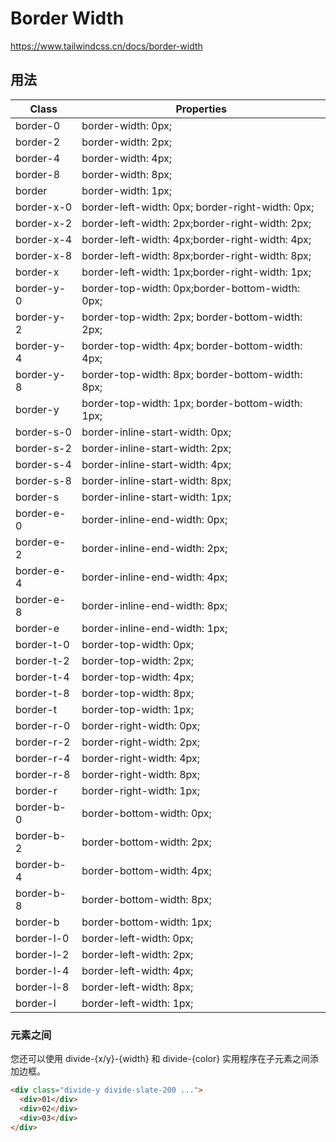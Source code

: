 # Border Width

<https://www.tailwindcss.cn/docs/border-width>

## 用法

| Class      | Properties                                       |
| ---------- | ------------------------------------------------ |
| border-0   | border-width: 0px;                               |
| border-2   | border-width: 2px;                               |
| border-4   | border-width: 4px;                               |
| border-8   | border-width: 8px;                               |
| border     | border-width: 1px;                               |
| border-x-0 | border-left-width: 0px; border-right-width: 0px; |
| border-x-2 | border-left-width: 2px;border-right-width: 2px;  |
| border-x-4 | border-left-width: 4px;border-right-width: 4px;  |
| border-x-8 | border-left-width: 8px;border-right-width: 8px;  |
| border-x   | border-left-width: 1px;border-right-width: 1px;  |
| border-y-0 | border-top-width: 0px;border-bottom-width: 0px;  |
| border-y-2 | border-top-width: 2px; border-bottom-width: 2px; |
| border-y-4 | border-top-width: 4px; border-bottom-width: 4px; |
| border-y-8 | border-top-width: 8px; border-bottom-width: 8px; |
| border-y   | border-top-width: 1px; border-bottom-width: 1px; |
| border-s-0 | border-inline-start-width: 0px;                  |
| border-s-2 | border-inline-start-width: 2px;                  |
| border-s-4 | border-inline-start-width: 4px;                  |
| border-s-8 | border-inline-start-width: 8px;                  |
| border-s   | border-inline-start-width: 1px;                  |
| border-e-0 | border-inline-end-width: 0px;                    |
| border-e-2 | border-inline-end-width: 2px;                    |
| border-e-4 | border-inline-end-width: 4px;                    |
| border-e-8 | border-inline-end-width: 8px;                    |
| border-e   | border-inline-end-width: 1px;                    |
| border-t-0 | border-top-width: 0px;                           |
| border-t-2 | border-top-width: 2px;                           |
| border-t-4 | border-top-width: 4px;                           |
| border-t-8 | border-top-width: 8px;                           |
| border-t   | border-top-width: 1px;                           |
| border-r-0 | border-right-width: 0px;                         |
| border-r-2 | border-right-width: 2px;                         |
| border-r-4 | border-right-width: 4px;                         |
| border-r-8 | border-right-width: 8px;                         |
| border-r   | border-right-width: 1px;                         |
| border-b-0 | border-bottom-width: 0px;                        |
| border-b-2 | border-bottom-width: 2px;                        |
| border-b-4 | border-bottom-width: 4px;                        |
| border-b-8 | border-bottom-width: 8px;                        |
| border-b   | border-bottom-width: 1px;                        |
| border-l-0 | border-left-width: 0px;                          |
| border-l-2 | border-left-width: 2px;                          |
| border-l-4 | border-left-width: 4px;                          |
| border-l-8 | border-left-width: 8px;                          |
| border-l   | border-left-width: 1px;                          |

### 元素之间

您还可以使用 divide-{x/y}-{width} 和 divide-{color} 实用程序在子元素之间添加边框。

```html
<div class="divide-y divide-slate-200 ...">
  <div>01</div>
  <div>02</div>
  <div>03</div>
</div>
```
